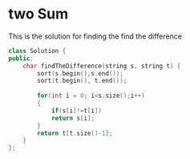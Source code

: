# two Sum

This is the solution for finding the find the difference 

```cpp
class Solution {
public:
    char findTheDifference(string s, string t) {
        sort(s.begin(),s.end());
        sort(t.begin(), t.end());
        
        for(int i = 0; i<s.size();i++)
        {
            if(s[i]!=t[i])
            return s[i];
        }
        return t[t.size()-1];
    }
};
```